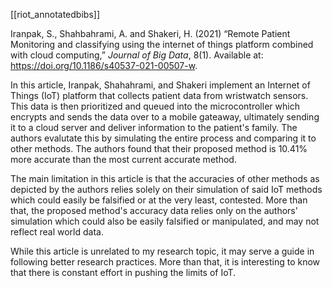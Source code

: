 [[riot_annotatedbibs]]

Iranpak, S., Shahbahrami, A. and Shakeri, H. (2021) “Remote Patient Monitoring and classifying using the internet of things platform combined with cloud computing,” _Journal of Big Data_, 8(1). Available at: https://doi.org/10.1186/s40537-021-00507-w.

In this article, Iranpak, Shahahrami, and Shakeri implement an Internet of Things (IoT) platform that collects patient data from wristwatch sensors. This data is then prioritized and queued into the microcontroller which encrypts and sends the data over to a mobile gateaway, ultimately sending it to a cloud server and deliver information to the patient's family. The authors evalutate this by simulating the entire process and comparing it to other methods. The authors found that their proposed method is 10.41% more accurate than the most current accurate method.

The main limitation in this article is that the accuracies of other methods as depicted by the authors relies solely on their simulation of said IoT methods which could easily be falsified or at the very least, contested. More than that, the proposed method's accuracy data relies only on the authors' simulation which could also be easily falsified or manipulated, and may not reflect real world data. 

While this article is unrelated to my research topic, it may serve a guide in following better research practices. More than that, it is interesting to know that there is constant effort in pushing the limits of IoT.